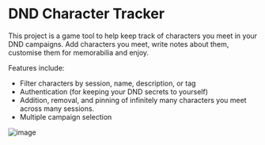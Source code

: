 # DND Character Tracker
This project is a game tool to help keep track of characters you meet in your DND campaigns.
Add characters you meet, write notes about them, customise them for memorabilia and enjoy.

Features include:
- Filter characters by session, name, description, or tag
- Authentication (for keeping your DND secrets to yourself)
- Addition, removal, and pinning of infinitely many characters you meet across many sessions.
- Multiple campaign selection

![image](https://github.com/user-attachments/assets/1d530f94-6ca9-42fd-a0f8-159a4fd93334)
